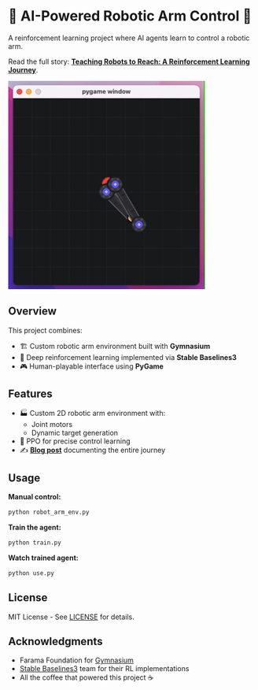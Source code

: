 # 🤖 AI-Powered Robotic Arm Control 🦾

A reinforcement learning project where AI agents learn to control a robotic arm. 

Read the full story: **[Teaching Robots to Reach: A Reinforcement Learning Journey](https://syedfarrukhsaif.com/blog)**.

<img src="ai-playing.gif" width="400" alt="AI-controlled robotic arm reaching for targets">

## Overview

This project combines:
- 🏗️ Custom robotic arm environment built with **Gymnasium**
- 🧠 Deep reinforcement learning implemented via **Stable Baselines3**
- 🎮 Human-playable interface using **PyGame**

## Features

- 🏭 Custom 2D robotic arm environment with:
  - Joint motors
  - Dynamic target generation
- 🤖 PPO for precise control learning
- ✍️ **[Blog post](https://syedfarrukhsaif.com/blog)** documenting the entire journey

## Usage

**Manual control:**
```python
python robot_arm_env.py
```

**Train the agent:**
```python
python train.py
```

**Watch trained agent:**
```python
python use.py
```

## License

MIT License - See [LICENSE](LICENSE) for details.

## Acknowledgments

- Farama Foundation for [Gymnasium](https://gymnasium.farama.org/)
- [Stable Baselines3](https://stable-baselines3.readthedocs.io/en/master/) team for their RL implementations
- All the coffee that powered this project ☕
